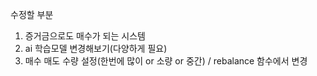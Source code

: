 수정할 부분 
1. 증거금으로도 매수가 되는 시스템
2. ai 학습모델 변경해보기(다양하게 필요)
3. 매수 매도 수량 설정(한번에 많이 or 소량 or 중간) / rebalance 함수에서 변경

